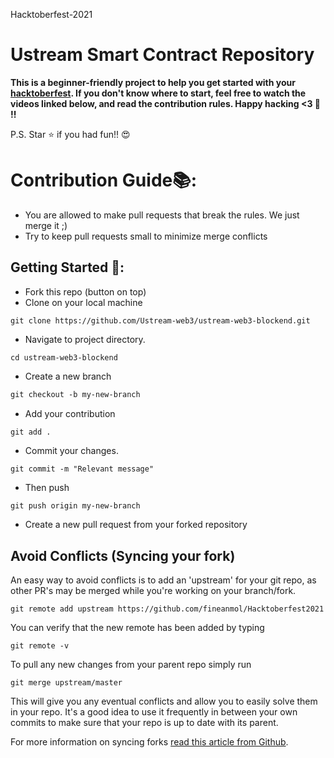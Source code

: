 Hacktoberfest-2021
# Ustream Smart Contract Repository

**This is a beginner-friendly project to help you get started with your
[hacktoberfest](https://hacktoberfest.digitalocean.com/). If you don't
know where to start, feel free to watch the videos linked below, and
read the contribution rules. Happy hacking <3 💙 !!**

P.S. Star ⭐ if you had fun!! 😍

<!-- # 📌 Videos:

- [Hacktoberfest Intro](https://youtu.be/OsAFX_ZbgaE)
- [How to pull request [Overview]](https://youtu.be/DIj2q02gvKs)
- [Merge Conflict / comment](https://youtu.be/zOx5PJTY8CI) -->


# Contribution Guide📚:

- You are allowed to make pull requests that break the rules. We just merge it ;)
- Try to keep pull requests small to minimize merge conflicts


## Getting Started 🤗:

- Fork this repo (button on top)
- Clone on your local machine

```
git clone https://github.com/Ustream-web3/ustream-web3-blockend.git

```
- Navigate to project directory.
```
cd ustream-web3-blockend
```

- Create a new branch

```markdown
git checkout -b my-new-branch
```
- Add your contribution
```
git add .
```
- Commit your changes.

```markdown
git commit -m "Relevant message"

```
- Then push 
```
git push origin my-new-branch
```
- Create a new pull request from your forked repository


## Avoid Conflicts (Syncing your fork)

An easy way to avoid conflicts is to add an 'upstream' for your git repo, as other PR's may be merged while you're working on your branch/fork.   

```terminal
git remote add upstream https://github.com/fineanmol/Hacktoberfest2021
```

You can verify that the new remote has been added by typing
```terminal
git remote -v
```

To pull any new changes from your parent repo simply run
```terminal
git merge upstream/master
```

This will give you any eventual conflicts and allow you to easily solve them in your repo. It's a good idea to use it frequently in between your own commits to make sure that your repo is up to date with its parent.

For more information on syncing forks [read this article from Github](https://help.github.com/articles/syncing-a-fork/).